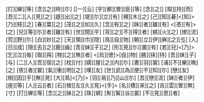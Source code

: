 [打][蝉][等] [念][之][時][尓] [[一][云] [宇][都][曽][臣][等] [念][之]] [取][持][而] [吾][二][人][見][之] [趍][出][之] [堤][尓][立][有] [槻][木][之] [己][知][碁]<[知]>[乃][枝][之] [春][葉][之] [茂][之][如][久] [念][有][之] [妹][者][雖][有] <[憑][有]>[之] [兒][等][尓][者][雖][有] [世][間][乎] [背][之][不][得][者] [蜻][火][之] [燎][流][荒][野][尓] [白][妙][之] [天][領][巾][隠] [鳥][自][物] [朝][立][伊][麻][之][弖] [入][日][成] [隠][去][之][鹿][齒] [吾][妹][子][之] [形][見][尓][置][有] [若][兒]<[乃]> [乞][泣][毎] [取][與] [物][之][無][者] <[烏][徳]>[自][物] [腋][挟][持] [吾][妹][子][与] [二][人][吾][宿][之] [枕][付] [嬬][屋][之][内][尓] [晝][羽][裳] [浦][不][樂][晩][之] [夜][者][裳] [氣][衝][明][之] [嘆][友] [世][武][為][便][不][知][尓] [戀][友] [相][因][乎][無][見] [大][鳥]<[乃]> [羽][易][乃][山][尓] [吾][戀][流] [妹][者][伊][座][等] [人][云][者] [石][根][左][久][見]<[手]> [名][積][来][之] [吉][雲][曽][無][寸] [打][蝉][等] [念][之][妹][之] [珠][蜻] [髣][髴][谷][裳] [不][見][思][者]
